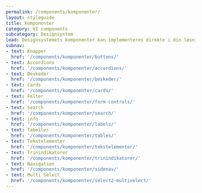 ```yaml
---
permalink: /components/komponenter/
layout: styleguide
title: Komponenter
category: UI components
subcategory: Designsystem
lead: Designsystemets komponenter kan implementeres direkte i din løsning, og er lette at tilpasse til dit indhold. 
subnav:
- text: Knapper
  href: '/components/komponenter/buttons/' 
- text: Accordions
  href: '/components/komponenter/accordions/'
- text: Beskeder
  href: '/components/komponenter/beskeder/'
- text: Cards
  href: '/components/komponenter/cards/'
- text: Felter
  href: '/components/komponenter/form-controls/'
- text: Search
  href: '/components/komponenter/search/'
- text: info
  href: '/components/komponenter/labels/'
- text: Tabeller
  href: '/components/komponenter/tables/'
- text: Tekstelementer
  href: '/components/komponenter/tekstelementer/'
- text: Trinindikatorer
  href: '/components/komponenter/trinindikatorer/'
- text: Navigation
  href: '/components/komponenter/sidenav/'
- text: Multi Select
  href: '/components/komponenter/select2-multiselect/'
---
```

